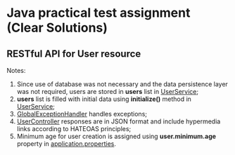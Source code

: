 # Java practical test assignment (Clear Solutions)

## RESTful API for **User** resource

Notes:
1. Since use of database was not necessary and the data persistence layer was not required, users are stored in **users** list in [UserService](src/main/java/org/testtask/clearsolutions/restapi/TestTaskUsersRestApi/service/impl/UserServiceImpl.java);
2. **users** list is filled with initial data using **initialize()** method in [UserService](src/main/java/org/testtask/clearsolutions/restapi/TestTaskUsersRestApi/service/impl/UserServiceImpl.java);
3. [GlobalExceptionHandler](src/main/java/org/testtask/clearsolutions/restapi/TestTaskUsersRestApi/exception/GlobalExceptionHandler.java) handles exceptions;
4. [UserController](src/main/java/org/testtask/clearsolutions/restapi/TestTaskUsersRestApi/controller/UserController.java) responses are in JSON format and include hypermedia links according to HATEOAS principles;
5. Minimum age for user creation is assigned using **user.minimum.age** property in [application.properties](src/main/resources/application.properties).

